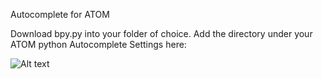 Autocomplete for ATOM

Download bpy.py into your folder of choice. 
Add the directory under your ATOM python Autocomplete Settings here:


![Alt text](/relative/path/to/img.jpg?raw=true "Optional Title")
